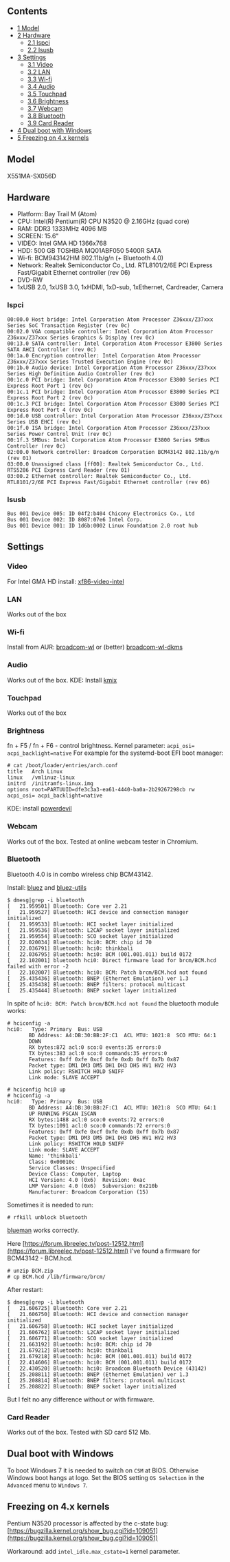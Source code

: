 ## Contents

*   [1 Model](#Model)
*   [2 Hardware](#Hardware)
    *   [2.1 lspci](#lspci)
    *   [2.2 lsusb](#lsusb)
*   [3 Settings](#Settings)
    *   [3.1 Video](#Video)
    *   [3.2 LAN](#LAN)
    *   [3.3 Wi-fi](#Wi-fi)
    *   [3.4 Audio](#Audio)
    *   [3.5 Touchpad](#Touchpad)
    *   [3.6 Brightness](#Brightness)
    *   [3.7 Webcam](#Webcam)
    *   [3.8 Bluetooth](#Bluetooth)
    *   [3.9 Card Reader](#Card_Reader)
*   [4 Dual boot with Windows](#Dual_boot_with_Windows)
*   [5 Freezing on 4.x kernels](#Freezing_on_4.x_kernels)

## Model

X551MA-SX056D

## Hardware

*   Platform: Bay Trail M (Atom)
*   CPU: Intel(R) Pentium(R) CPU N3520 @ 2.16GHz (quad core)
*   RAM: DDR3 1333MHz 4096 MB
*   SCREEN: 15.6"
*   VIDEO: Intel GMA HD 1366x768
*   HDD: 500 GB TOSHIBA MQ01ABF050 5400R SATA
*   Wi-fi: BCM943142HM 802.11b/g/n (+ Bluetooth 4.0)
*   Network: Realtek Semiconductor Co., Ltd. RTL8101/2/6E PCI Express Fast/Gigabit Ethernet controller (rev 06)
*   DVD-RW
*   1xUSB 2.0, 1xUSB 3.0, 1xHDMI, 1xD-sub, 1xEthernet, Cardreader, Camera

### lspci

```
00:00.0 Host bridge: Intel Corporation Atom Processor Z36xxx/Z37xxx Series SoC Transaction Register (rev 0c)
00:02.0 VGA compatible controller: Intel Corporation Atom Processor Z36xxx/Z37xxx Series Graphics & Display (rev 0c)
00:13.0 SATA controller: Intel Corporation Atom Processor E3800 Series SATA AHCI Controller (rev 0c)
00:1a.0 Encryption controller: Intel Corporation Atom Processor Z36xxx/Z37xxx Series Trusted Execution Engine (rev 0c)
00:1b.0 Audio device: Intel Corporation Atom Processor Z36xxx/Z37xxx Series High Definition Audio Controller (rev 0c)
00:1c.0 PCI bridge: Intel Corporation Atom Processor E3800 Series PCI Express Root Port 1 (rev 0c)
00:1c.1 PCI bridge: Intel Corporation Atom Processor E3800 Series PCI Express Root Port 2 (rev 0c)
00:1c.3 PCI bridge: Intel Corporation Atom Processor E3800 Series PCI Express Root Port 4 (rev 0c)
00:1d.0 USB controller: Intel Corporation Atom Processor Z36xxx/Z37xxx Series USB EHCI (rev 0c)
00:1f.0 ISA bridge: Intel Corporation Atom Processor Z36xxx/Z37xxx Series Power Control Unit (rev 0c)
00:1f.3 SMBus: Intel Corporation Atom Processor E3800 Series SMBus Controller (rev 0c)
02:00.0 Network controller: Broadcom Corporation BCM43142 802.11b/g/n (rev 01)
03:00.0 Unassigned class [ff00]: Realtek Semiconductor Co., Ltd. RTS5286 PCI Express Card Reader (rev 01)
03:00.2 Ethernet controller: Realtek Semiconductor Co., Ltd. RTL8101/2/6E PCI Express Fast/Gigabit Ethernet controller (rev 06)

```

### lsusb

```
Bus 001 Device 005: ID 04f2:b404 Chicony Electronics Co., Ltd 
Bus 001 Device 002: ID 8087:07e6 Intel Corp. 
Bus 001 Device 001: ID 1d6b:0002 Linux Foundation 2.0 root hub

```

## Settings

### Video

For Intel GMA HD install: [xf86-video-intel](https://www.archlinux.org/packages/?name=xf86-video-intel)

### LAN

Works out of the box

### Wi-fi

Install from AUR: [broadcom-wl](https://aur.archlinux.org/packages/broadcom-wl/) or (better) [broadcom-wl-dkms](https://www.archlinux.org/packages/?name=broadcom-wl-dkms)

### Audio

Works out of the box. KDE: Install [kmix](https://www.archlinux.org/packages/?name=kmix)

### Touchpad

Works out of the box

### Brightness

fn + F5 / fn + F6 - control brightness. Kernel parameter: `acpi_osi= acpi_backlight=native` For example for the systemd-boot EFI boot manager:

```
# cat /boot/loader/entries/arch.conf 
title   Arch Linux
linux   /vmlinuz-linux
initrd  /initramfs-linux.img
options root=PARTUUID=dfe3c3a3-ea61-4440-ba0a-2b29267298cb rw acpi_osi= acpi_backlight=native

```

KDE: install [powerdevil](https://www.archlinux.org/packages/?name=powerdevil)

### Webcam

Works out of the box. Tested at online webcam tester in Chromium.

### Bluetooth

Bluetooth 4.0 is in combo wireless chip BCM43142.

Install: [bluez](https://www.archlinux.org/packages/?name=bluez) and [bluez-utils](https://www.archlinux.org/packages/?name=bluez-utils)

```
$ dmesg|grep -i bluetooth
[   21.959501] Bluetooth: Core ver 2.21
[   21.959527] Bluetooth: HCI device and connection manager initialized
[   21.959533] Bluetooth: HCI socket layer initialized
[   21.959536] Bluetooth: L2CAP socket layer initialized
[   21.959554] Bluetooth: SCO socket layer initialized
[   22.020034] Bluetooth: hci0: BCM: chip id 70
[   22.036791] Bluetooth: hci0: thinkbali
[   22.036795] Bluetooth: hci0: BCM (001.001.011) build 0172
[   22.102001] bluetooth hci0: Direct firmware load for brcm/BCM.hcd failed with error -2
[   22.102007] Bluetooth: hci0: BCM: Patch brcm/BCM.hcd not found
[   25.435436] Bluetooth: BNEP (Ethernet Emulation) ver 1.3
[   25.435438] Bluetooth: BNEP filters: protocol multicast
[   25.435444] Bluetooth: BNEP socket layer initialized

```

In spite of `hci0: BCM: Patch brcm/BCM.hcd not found` the bluetooth module works:

```
# hciconfig -a
hci0:   Type: Primary  Bus: USB
       BD Address: A4:DB:30:BB:2F:C1  ACL MTU: 1021:8  SCO MTU: 64:1
       DOWN 
       RX bytes:872 acl:0 sco:0 events:35 errors:0
       TX bytes:383 acl:0 sco:0 commands:35 errors:0
       Features: 0xff 0xfe 0xcf 0xfe 0xdb 0xff 0x7b 0x87
       Packet type: DM1 DM3 DM5 DH1 DH3 DH5 HV1 HV2 HV3 
       Link policy: RSWITCH HOLD SNIFF 
       Link mode: SLAVE ACCEPT 

```

```
# hciconfig hci0 up
# hciconfig -a
hci0:   Type: Primary  Bus: USB
       BD Address: A4:DB:30:BB:2F:C1  ACL MTU: 1021:8  SCO MTU: 64:1
       UP RUNNING PSCAN ISCAN 
       RX bytes:1488 acl:0 sco:0 events:72 errors:0
       TX bytes:1091 acl:0 sco:0 commands:72 errors:0
       Features: 0xff 0xfe 0xcf 0xfe 0xdb 0xff 0x7b 0x87
       Packet type: DM1 DM3 DM5 DH1 DH3 DH5 HV1 HV2 HV3 
       Link policy: RSWITCH HOLD SNIFF 
       Link mode: SLAVE ACCEPT 
       Name: 'thinkbali'
       Class: 0x00010c
       Service Classes: Unspecified
       Device Class: Computer, Laptop
       HCI Version: 4.0 (0x6)  Revision: 0xac
       LMP Version: 4.0 (0x6)  Subversion: 0x210b
       Manufacturer: Broadcom Corporation (15)

```

Sometimes it is needed to run:

```
# rfkill unblock bluetooth

```

[blueman](https://www.archlinux.org/packages/?name=blueman) works correctly.

Here [https://forum.libreelec.tv/post-12512.html](https://forum.libreelec.tv/post-12512.html) I've found a firmware for BCM43142 - BCM.hcd.

```
# unzip BCM.zip
# cp BCM.hcd /lib/firmware/brcm/

```

After restart:

```
$ dmesg|grep -i bluetooth
[   21.606725] Bluetooth: Core ver 2.21
[   21.606750] Bluetooth: HCI device and connection manager initialized
[   21.606758] Bluetooth: HCI socket layer initialized
[   21.606762] Bluetooth: L2CAP socket layer initialized
[   21.606771] Bluetooth: SCO socket layer initialized
[   21.663192] Bluetooth: hci0: BCM: chip id 70
[   21.679212] Bluetooth: hci0: thinkbali
[   21.679218] Bluetooth: hci0: BCM (001.001.011) build 0172
[   22.414606] Bluetooth: hci0: BCM (001.001.011) build 0172
[   22.430520] Bluetooth: hci0: Broadcom Bluetooth Device (43142)
[   25.208811] Bluetooth: BNEP (Ethernet Emulation) ver 1.3
[   25.208814] Bluetooth: BNEP filters: protocol multicast
[   25.208822] Bluetooth: BNEP socket layer initialized

```

But I felt no any difference without or with firmware.

### Card Reader

Works out of the box. Tested with SD card 512 Mb.

## Dual boot with Windows

To boot Windows 7 it is needed to switch on `CSM` at BIOS. Otherwise Windows boot hangs at logo. Set the BIOS setting `OS Selection` in the `Advanced` menu to `Windows 7`.

## Freezing on 4.x kernels

Pentium N3520 processor is affected by the c-state bug: [https://bugzilla.kernel.org/show_bug.cgi?id=109051](https://bugzilla.kernel.org/show_bug.cgi?id=109051)

Workaround: add `intel_idle.max_cstate=1` kernel parameter.